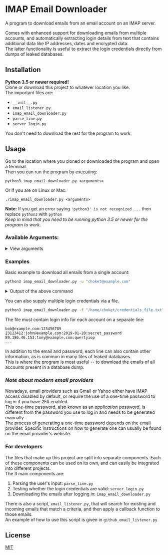 # IMAP Email Downloader
A program to download emails from an email account on an IMAP server.

Comes with enhanced support for downloading emails from multiple accounts, and automatically
extracting login details from text that contains additional data like IP addresses, dates and encrypted data.<br>
The latter functionality is useful to extract the login credentials directly from dumps of leaked databases.

## Installation
**Python 3.5 or newer required!**<br>
Clone or download this project to whatever location you like.<br>
The important files are:
* `__init__.py`
* `email_listener.py`
* `imap_email_downloader.py`
* `parse_line.py`
* `server_login.py`

You don't need to download the rest for the program to work.

## Usage
Go to the location where you cloned or downloaded the program and open a terminal.<br>
Then you can run the program by executing:
```
python3 imap_email_downloader.py <arguments>
```
Or if you are on Linux or Mac:
```
./imap_email_downloader.py <arguments>
```
**Note:** If you get an error saying `'python3' is not recognized ...` then replace `python3` with `python`<br>
_Keep in mind that you need to be running python 3.5 or newer for the program to work._


### Available Arguments:
<details>
  <summary>View arguments</summary>
  
| &nbsp;&nbsp;&nbsp;&nbsp;&nbsp;&nbsp;&nbsp;&nbsp;&nbsp;&nbsp;&nbsp;&nbsp;Name&nbsp;&nbsp;&nbsp;&nbsp;&nbsp;&nbsp;&nbsp;&nbsp;&nbsp;&nbsp;&nbsp;&nbsp; | Description |
| ------------- |-------------|
| **-u,<br> --user,<br> --username<br>_Required_** |  Username or complete credentials.<br>The username can either be the full email: `bob@example.com` or just the username: `bob`<br>Or it can contain the email address and password, separated by `:` along with other data commonly found in database dumps<br>If you are entering just the username, then you will also need to enter the host via the **-h** argument.|
| -p,<br> --pass,<br> --password | Password. If omitted you will be prompted to enter it when connecting to the server. |
| -f,<br> --file | Credentials file.<br>A file containing login credentials in the form of `username:password`<br>or `username@example.com:password` separated by newlines<br>You can specify a custom delimiter instead of `:` by using the **-d** option. | 
| -d,<br> --delimiter,<br> --file-delimiter<br>_Default: ":"_ | The character which separates the username and password in the credentials file. |
| -L,<br> --line,<br> --start-line<br>_Default: 1_ |  Start parsing the credentials file from the _N-th_ line. (Skip the first _N-1_ lines.) |
| -h,<br> --host | IP or full domain name of the IMAP server. |
| -P,<br> --port<br>_Default: 143 or<br>993 if **-s** is used_ |  Port on which the IMAP server is listening. |
| -c,<br> --common-hosts,<br>_Default: False_ | If connecting to host fails, try subdomains such as mail.example.com and imap.example.com |
| -s,<br> --ssl<br>_Default: False_| Use SSL when connecting to the server. |
| -t,<br> --timeout<br>_Default: 1_ | Timeout to be used when connecting to the server (in seconds).<br>Anything below 0.5 will result in false-negatives, depending on the server.<br>If using a proxy, specify a higher timeout than normally. |
| -M,<br> --mailbox,<br> --start-mailbox<br>_Default: 1_ |  Start downloading emails from the _N-th_ mailbox. (Skip the first _N-1_ mailboxes.) |
| -E,<br> --email,<br> --start-email<br>_Default: 1_ |  Start downloading emails from the _N-th_ email in the mailbox. (Skip the first _N-1_ emails.) |
| -r,<br> --mark-as-read,<br>_Default: False_ | Use this option to mark the emails as read when downloading them. |
| -l,<br> --login-only<br>_Default: False_ | Just check whether the username and password are valid and don't download any emails. |
| --parts,<br> --email-parts<br>_Default: "all"_ | Specify what parts of the email to download. Options are:<br><table> <tr><td>**headers** or **metadata**</td><td>Email headers</td></tr> <tr><td>**body**</td><td>Email body</td></tr> <tr><td>**attachments**</td><td>Just the email attachments</td></tr> <tr><td>**all**</td><td>Entire email</td></tr></table>|
| -o,<br> --output-dir<br>_Default: gets value<br>from **-h** argument_ | Output directory (relative or absolute).<br>Pass an empty string to download emails to the current working directory. |
| -v,<br> --verbosity-level<br>_Default: 2_ | Verbosity level. Default level is 2. Available levels are:<br>**0** - No messages are printed<br>**1** - A message is printed for each user<br>**2** - A message is printed for each mailbox in the user's account|
|    --help   | Shows a help message along with usage info. |
</details>

### Examples
Basic example to download all emails from a single account:<br>
```bash
python3 imap_email_downloader.py -u "choket@example.com"
```
<details>
  <summary>Output of the above command</summary>
  
![Single account download](https://media.giphy.com/media/fubXCYknvt7vHo3kHc/giphy.gif)
</details>


You can also supply multiple login credentials via a file.
```bash
python3 imap_email_downloader.py -f "/home/choket/credentials_file.txt"
```
 
 The file must contain login info for each account on a separate line:
```
bob@example.com:123456789
23123412:john@example.com:2019-01-20:secret_password
89.186.46.153:tony@example.com:qwertyiop
...
```
In addition to the email and password, each line can also contain other information, as is common in many files of leaked databases.<br>
This is where the program is most useful -- to download the emails of all accounts present in a database dump.

### _Note about modern email providers_
Nowadays, email providers such as Gmail or Yahoo either have IMAP access disabled by default, or require the use of a one-time password to log in if you have 2FA enabled.<br> 
This one-time password, also known as an _application password_, is different from the password you use to log in and needs to be generated manually.<br>
The process of generating a one-time password depends on the email provider. Specific instructions on how to generate one can usually be found on the email provider's website.

### For developers
The files that make up this project are split into separate components. Each of these components can be used on its own, and can easily be integrated into different projects.<br>
The 3 main components are: 
1. Parsing the user's input: `parse_line.py`
2. Testing whether the login credentials are valid: `server_login.py`
3. Downloading the emails after logging in: `imap_email_downloader.py`

There is also a script, `email_listener.py`, that will search for existing and incoming emails that match a criteria, and then apply a callback function to those emails.<br>
An example of how to use this script is given in `github_email_listener.py`


## License
[MIT](https://choosealicense.com/licenses/mit/)